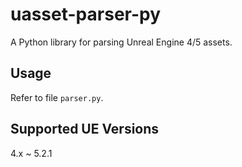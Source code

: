 # uasset-parser-py

A Python library for parsing Unreal Engine 4/5 assets.

## Usage

Refer to file `parser.py`.

## Supported UE Versions

4.x ~ 5.2.1
